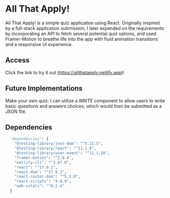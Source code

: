 # All That Apply!

All That Apply! is a simple quiz application using React. Originally inspired by a full-stack application submission, I later expanded on the requirements by incorporating an API to fetch several potential quiz options, and used Framer-Motion to breathe life into the app with fluid animation transitions and a responsive UI experience.

## Access

Click the link to try it out (https://allthatapply.netlify.app)!

## Future Implementations

Make your own quiz: I can utilize a WRITE component to allow users to write basic questions and answers choices, which would then be submitted as a JSON file.

## Dependencies

```python
  "dependencies": {
    "@testing-library/jest-dom": "^5.11.5",
    "@testing-library/react": "^11.1.0",
    "@testing-library/user-event": "^12.1.10",
    "framer-motion": "^2.9.4",
    "netlify-cli": "^2.67.0",
    "react": "^17.0.1",
    "react-dom": "^17.0.1",
    "react-router-dom": "^5.2.0",
    "react-scripts": "4.0.0",
    "web-vitals": "^0.2.4"
  }
